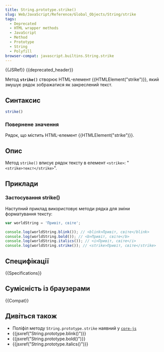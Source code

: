 ```yaml
---
title: String.prototype.strike()
slug: Web/JavaScript/Reference/Global_Objects/String/strike
tags:
  - Deprecated
  - HTML wrapper methods
  - JavaScript
  - Method
  - Prototype
  - String
  - Polyfill
browser-compat: javascript.builtins.String.strike
---
```

{{JSRef}} {{deprecated_header}}

Метод **`strike()`** створює HTML-елемент {{HTMLElement("strike")}}, який змушує рядок зображатися як закреслений текст.

## Синтаксис

```js
strike()
```

### Повернене значення

Рядок, що містить HTML-елемент {{HTMLElement("strike")}}.

## Опис

Метод `strike()` вписує рядок тексту в елемент `<strike>`: "`<strike>текст</strike>`".

## Приклади

### Застосування strike()

Наступний приклад використовує методи рядка для зміни форматування тексту:

```js
var worldString = 'Привіт, світе';

console.log(worldString.blink()); // <blink>Привіт, світе</blink>
console.log(worldString.bold()); // <b>Привіт, світе</b>
console.log(worldString.italics()); // <i>Привіт, світе</i>
console.log(worldString.strike()); // <strike>Привіт, світе</strike>
```

## Специфікації

{{Specifications}}

## Сумісність із браузерами

{{Compat}}

## Дивіться також

- Поліфіл методу `String.prototype.strike` наявний у [`core-js`](https://github.com/zloirock/core-js#ecmascript-string-and-regexp)
- {{jsxref("String.prototype.blink()")}}
- {{jsxref("String.prototype.bold()")}}
- {{jsxref("String.prototype.italics()")}}
